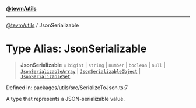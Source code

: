 [**@tevm/utils**](../README.md)

***

[@tevm/utils](../globals.md) / JsonSerializable

# Type Alias: JsonSerializable

> **JsonSerializable** = `bigint` \| `string` \| `number` \| `boolean` \| `null` \| [`JsonSerializableArray`](JsonSerializableArray.md) \| [`JsonSerializableObject`](JsonSerializableObject.md) \| [`JsonSerializableSet`](JsonSerializableSet.md)

Defined in: packages/utils/src/SerializeToJson.ts:7

A type that represents a JSON-serializable value.
